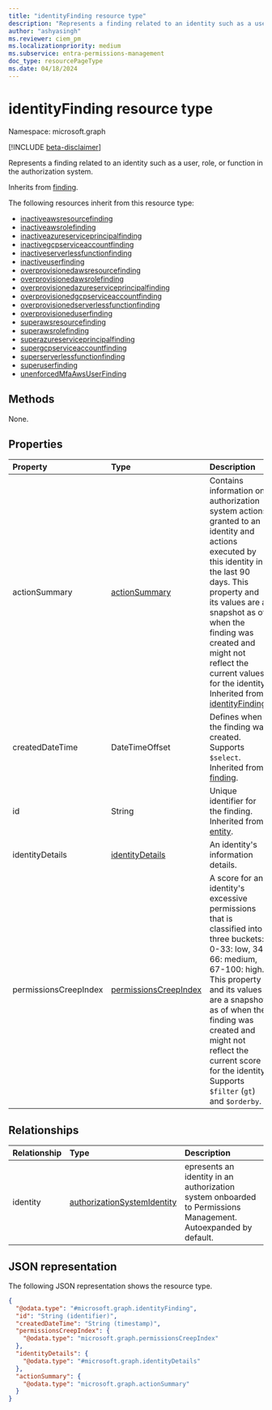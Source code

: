 ```yaml
---
title: "identityFinding resource type"
description: "Represents a finding related to an identity such as a user, role, or function in the authorization system."
author: "ashyasingh"
ms.reviewer: ciem_pm
ms.localizationpriority: medium
ms.subservice: entra-permissions-management
doc_type: resourcePageType
ms.date: 04/18/2024
---
```


# identityFinding resource type

Namespace: microsoft.graph

[!INCLUDE [beta-disclaimer](../../includes/beta-disclaimer.md)]

Represents a finding related to an identity such as a user, role, or function in the authorization system.

Inherits from [finding](../resources/finding.md).

The following resources inherit from this resource type:

- [inactiveawsresourcefinding](../resources/inactiveawsresourcefinding.md)
- [inactiveawsrolefinding](../resources/inactiveawsrolefinding.md)
- [inactiveazureserviceprincipalfinding](../resources/inactiveazureserviceprincipalfinding.md)
- [inactivegcpserviceaccountfinding](../resources/inactivegcpserviceaccountfinding.md)
- [inactiveserverlessfunctionfinding](../resources/inactiveserverlessfunctionfinding.md)
- [inactiveuserfinding](../resources/inactiveuserfinding.md)
- [overprovisionedawsresourcefinding](../resources/overprovisionedawsresourcefinding.md)
- [overprovisionedawsrolefinding](../resources/overprovisionedawsrolefinding.md)
- [overprovisionedazureserviceprincipalfinding](../resources/overprovisionedazureserviceprincipalfinding.md)
- [overprovisionedgcpserviceaccountfinding](../resources/overprovisionedgcpserviceaccountfinding.md)
- [overprovisionedserverlessfunctionfinding](../resources/overprovisionedserverlessfunctionfinding.md)
- [overprovisioneduserfinding](../resources/overprovisioneduserfinding.md)
- [superawsresourcefinding](../resources/superawsresourcefinding.md)
- [superawsrolefinding](../resources/superawsrolefinding.md)
- [superazureserviceprincipalfinding](../resources/superazureserviceprincipalfinding.md)
- [supergcpserviceaccountfinding](../resources/supergcpserviceaccountfinding.md)
- [superserverlessfunctionfinding](../resources/superserverlessfunctionfinding.md)
- [superuserfinding](../resources/superuserfinding.md)
- [unenforcedMfaAwsUserFinding](../resources/unenforcedmfaawsuserfinding.md)

## Methods
None.

## Properties
|Property|Type|Description|
|:---|:---|:---|
|actionSummary|[actionSummary](../resources/actionsummary.md)|Contains information on authorization system actions granted to an identity and actions executed by this identity in the last 90 days. This property and its values are a snapshot as of when the finding was created and might not reflect the current values for the identity. Inherited from [identityFinding](../resources/identityfinding.md).|
|createdDateTime|DateTimeOffset|Defines when the finding was created. Supports `$select`. Inherited from [finding](../resources/finding.md).|
|id|String|Unique identifier for the finding. Inherited from [entity](../resources/entity.md).|
|identityDetails| [identityDetails](../resources/identitydetails.md)|An identity's information details.|
|permissionsCreepIndex|[permissionsCreepIndex](../resources/permissionscreepindex.md)|A score for an identity's excessive permissions that is classified into three buckets: 0-33: low, 34-66: medium, 67-100: high. This property and its values are a snapshot as of when the finding was created and might not reflect the current score for the identity. Supports `$filter` (`gt`) and `$orderby`. |

## Relationships
|Relationship|Type|Description|
|:---|:---|:---|
|identity|[authorizationSystemIdentity](../resources/authorizationsystemidentity.md)|epresents an identity in an authorization system onboarded to Permissions Management. Autoexpanded by default.|

## JSON representation
The following JSON representation shows the resource type.
<!-- {
  "blockType": "resource",
  "keyProperty": "id",
  "@odata.type": "microsoft.graph.identityFinding",
  "baseType": "microsoft.graph.finding",
  "openType": false
}
-->
``` json
{
  "@odata.type": "#microsoft.graph.identityFinding",
  "id": "String (identifier)",
  "createdDateTime": "String (timestamp)",
  "permissionsCreepIndex": {
    "@odata.type": "microsoft.graph.permissionsCreepIndex"
  },
  "identityDetails": {
    "@odata.type": "#microsoft.graph.identityDetails"
  },
  "actionSummary": {
    "@odata.type": "microsoft.graph.actionSummary"
  }
}
```

